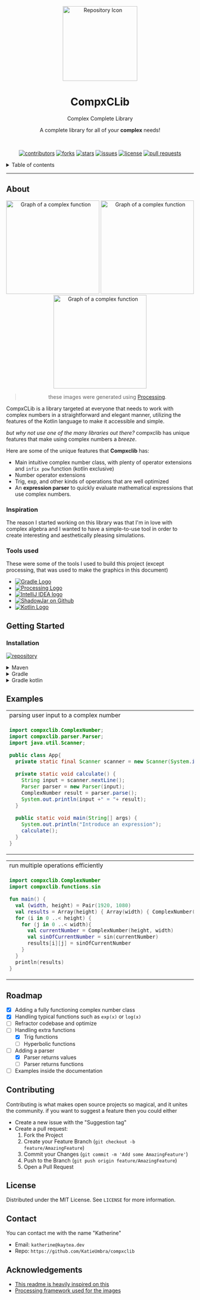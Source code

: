 <!--suppress ALL -->
<div id="top"></div>

<div align=center>
<img src="https://github.com/KatieUmbra/compxclib/blob/main/assets/Repo%20Icon.png?raw=true" alt="Repository Icon" width="200">
<h1> <b>CompxCLib</b> </h1>
Complex Complete Library
<br/>
<!-- Description  -->

A complete library for all of your <b>complex</b> needs!

<br/>

[![contributors][Contributors]][Contributors-url]
[![forks][Forks]][Forks-url]
[![stars][Stars]][Stars-url]
[![issues][Issues]][Issues-url]
[![license][License]][License-url]
[![pull requests][PullRequests]][PullRequests-url]

</div>

<details>
    <summary>Table of contents</summary>
        <ol>
            <li><a href="#About">About</a></li>
                <ul>
                    <li><a href="#Inspiration">Inspiration</a></li>
                    <li><a href="#Tools used">Tools used</a></li>
                </ul>
            <li><a href="#Installation">Installation</a></li>
            <li><a href="#Usage">Usage</a></li>
            <li><a href="#Roadmap">Roadmap</a></li>
            <li><a href="#Contributing">Contributing</a></li>
            <li><a href="#License">License</a></li>
            <li><a href="#Contact">Contact</a></li>
            <li><a href="#Acknowledgements">Acknowledgements</a></li>
        </ol>
</details>

---

## About

<div align="center">


<img src="https://raw.githubusercontent.com/KatieUmbra/compxclib/main/assets/examples/1.png" alt="Graph of a complex function" width="250">
<img src="https://raw.githubusercontent.com/KatieUmbra/compxclib/main/assets/examples/2.png" alt="Graph of a complex function" width="250">
<img src="https://raw.githubusercontent.com/KatieUmbra/compxclib/main/assets/examples/3.png" alt="Graph of a complex function" width="250">

> these images were generated using [Processing].

</div>

CompxCLib is a library targeted at everyone that needs to work with complex numbers in a straightforward and elegant manner, utilizing the features of the Kotlin language to make it accessible and simple.

*but why not use one of the many libraries out there?* compxclib has unique features that make using complex numbers a *breeze*.

Here are some of the unique features that **Compxclib** has:

- Main intuitive complex number class, with plenty of operator extensions and `infix pow` function (kotlin exclusive)
- Number operator extensions
- Trig, exp, and other kinds of operations that are well optimized
- An **expression parser** to quickly evaluate mathematical expressions that use complex numbers.

### Inspiration
The reason I started working on this library was that I'm in love with complex algebra and I wanted to have a simple-to-use tool in order to create interesting and aesthetically pleasing simulations.
### Tools used
These were some of the tools I used to build this project (except processing, that was used to make the graphics in this document)

- [![Gradle Logo][GradleIMG]][Gradle]
- [![Processing Logo][ProcessingIMG]][Processing]
- [![IntelliJ IDEA logo][IntelliJIMG]][Idea]
- [![ShadowJar on Github][ShadowJarIMG]][ShadowJar]
- [![Kotlin Logo][KotlinIMG]][Kotlin]

## Getting Started
### Installation

[![repository][MavenCentral]][MavenCentral-url]

<details> <summary>Maven</summary>
<div align=center>
<table>
<tr><td>pom.xml</td></tr>
<tr><td align=left>

```xml

<dependency>
  <groupId>dev.kaytea</groupId>
  <artifactId>compxclib</artifactId>
  <version>1.2</version>
</dependency>
```
</tr>
</table></div>
</details>

<details> <summary>Gradle</summary>
<div align=center>
<table>
<tr><td>build.gradle</td></tr>
<tr><td align=left>

```gradle
dependencies {
    //other dependencies...
    implementation 'dev.kaytea:compxclib:1.2'
}
```

</tr>
</table></div>
</details>

<details> <summary>Gradle kotlin</summary>
<div align=center>
<table>
<tr><td>build.gradle.kts</td></tr>
<tr><td align=left>

```kotlin
dependencies {
  //other dependencies...
  implementation("dev.kaytea:compxclib:1.2")
}
```
</tr></table></div>
</details>

## Examples

<div align=center>

<table>
    <tr>
        <td>parsing user input to a complex number</td>
    </tr>
    <tr>
        <td align=left>

```java
import compxclib.ComplexNumber;
import compxclib.parser.Parser;
import java.util.Scanner;

public class App{
  private static final Scanner scanner = new Scanner(System.in);

  private static void calculate() {
    String input = scanner.nextLine();
    Parser parser = new Parser(input);
    ComplexNumber result = parser.parse();
    System.out.println(input +" = "+ result);
  }

  public static void main(String[] args) {
    System.out.println("Introduce an expression");
    calculate();
  }
}
```
</table>

<table>
    <tr>
        <td>run multiple operations efficiently</td>
    </tr>
    <tr>
        <td align=left>

```kotlin
import compxclib.ComplexNumber
import compxclib.functions.sin

fun main() {
  val (width, height) = Pair(1920, 1080)
  val results = Array(height) { Array(width) { ComplexNumber(0,0) } }
  for (i in 0 ..< height) {
    for (j in 0 ..< width){
      val currentNumber = ComplexNumber(height, width)
      val sinOfCurrentNumber = sin(currentNumber)
      results[i][j] = sinOfCurrentNumber
    }
  }
  println(results)
}

```
</table>

</div>   

## Roadmap

- [X] Adding a fully functioning complex number class
- [X] Handling typical functions such as `exp(x)` or `log(x)`
- [ ] Refractor codebase and optimize
- [ ] Handling extra functions
  - [X] Trig functions
  - [ ] Hyperbolic functions
- [ ] Adding a parser
  - [x] Parser returns values
  - [ ] Parser returns functions
- [ ] Examples inside the documentation

## Contributing

Contributing is what makes open source projects so magical, and it unites the community.
if you want to suggest a feature then you could either
- Create a new issue with the "Suggestion tag"
- Create a pull request:
  1. Fork the Project
  2. Create your Feature Branch (`git checkout -b feature/AmazingFeature`)
  3. Commit your Changes (`git commit -m 'Add some AmazingFeature'`)
  4. Push to the Branch (`git push origin feature/AmazingFeature`)
  5. Open a Pull Request

## License

Distributed under the MIT License. See `LICENSE` for more information.

## Contact

You can contact me with the name "Katherine" 
- Email: `katherine@kaytea.dev`
- Repo: `https://github.com/KatieUmbra/compxclib`
## Acknowledgements

- [This readme is heavily inspired on this][README-inspiration]
- [Processing framework used for the images][Processing]

<!-- LINKS AND IMAGES -->

[Contributors]: https://img.shields.io/github/contributors/KatieUmbra/compxclib?color=blue&style=for-the-badge
[Forks]: https://img.shields.io/github/forks/KatieUmbra/compxclib?style=for-the-badge
[Stars]: https://img.shields.io/github/stars/KatieUmbra/compxclib?style=for-the-badge
[Issues]: https://img.shields.io/github/issues/KatieUmbra/compxclib?style=for-the-badge
[License]: https://img.shields.io/github/license/KatieUmbra/compxclib?style=for-the-badge
[PullRequests]: https://img.shields.io/github/issues-pr/KatieUmbra/compxclib?style=for-the-badge
[MavenCentral]: https://img.shields.io/maven-central/v/dev.kaytea/compxclib?style=for-the-badge

[Contributors-url]: https://github.com/KatieUmbra/compxclib/graphs/contributors
[Forks-url]: https://github.com/KatieUmbra/compxclib/network/members
[Stars-url]: https://github.com/KatieUmbra/compxclib
[Issues-url]: https://github.com/KatieUmbra/compxclib/issues
[License-url]: https://mit-license.org/
[PullRequests-url]: https://github.com/KatieUmbra/compxclib/pulls
[MavenCentral-url]: https://repo1.maven.org/maven2/dev/kaytea/compxclib/

[README-inspiration]: https://github.com/othneildrew/Best-README-Template
[Gradle]: https://gradle.org/
[Processing]: https://processing.org/
[Idea]: https://www.jetbrains.com/idea/
[ShadowJar]: https://github.com/johnrengelman/shadow
[Kotlin]: https://kotlinlang.org/

[GradleIMG]: https://img.shields.io/static/v1?label=&message=Gradle&color=lightgray&logo=Gradle&style=flat-square
[ProcessingIMG]: https://img.shields.io/static/v1?label=&message=Processing&color=4d4d4d&logo=ProcessingFoundation&style=flat-square
[IntelliJIMG]: https://img.shields.io/static/v1?label=&message=IntelliJIDEA&color=000000&logo=IntelliJIDEA&style=flat-square
[ShadowJarIMG]: https://img.shields.io/static/v1?label=&message=ShadowJar&color=gray&logo=GitHub&style=flat-square
[KotlinIMG]:https://img.shields.io/static/v1?label=&message=Kotlin&color=FF3850&logo=kotlin&style=flat-square
